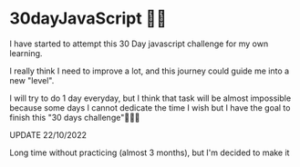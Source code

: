 # 30dayJavaScript 🐱‍💻

I have started to attempt this 30 Day javascript challenge for my own learning.

I really think I need to improve a lot, and this journey could guide me into a new "level".

I will try to do 1 day everyday, but I think that task will be almost impossible because some days I cannot dedicate the time I wish but I have the goal to finish this "30 days challenge"👨🏻‍💻

UPDATE 22/10/2022

Long time without practicing (almost 3 months), but I'm decided to make it
